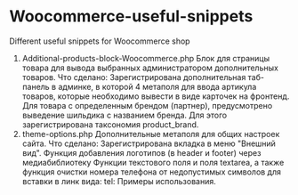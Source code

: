 # Woocommerce-useful-snippets
 Different useful snippets for Woocommerce shop

1. Additional-products-block-Woocommerce.php
Блок для страницы товара для вывода выбранных администратором дополнительных товаров.
Что сделано:
Зарегистрирована дополнительная таб-панель в админке, в которой 4 метаполя для ввода артикула товаров, которые необходимо вывести в виде карточек на фронтенд.
Для товара с определенным брендом (партнер), предусмотрено выведение шильдика с названием бренда. Для этого зарегистрирована таксономия product_brand.
2. theme-options.php
Дополнительные метаполя для общих настроек сайта.
Что сделано:
Зарегистрирована вкладка в меню "Внешний вид".
Функция добавления логотипов (в header и footer) через медиабиблиотеку
Функции текстового поля и поля textarea, а также функция очистки номера телефона от недопустимых символов для вставки в линк вида: tel:
Примеры использования.